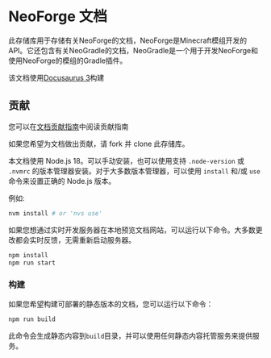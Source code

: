 # NeoForge 文档

此存储库用于存储有关NeoForge的文档，NeoForge是Minecraft模组开发的API。它还包含有关NeoGradle的文档，NeoGradle是一个用于开发NeoForge和使用NeoForge的模组的Gradle插件。

该文档使用[Docusaurus 3](https://docusaurus.io)构建 

## 贡献

您可以在[文档贡献指南](https://docs.neoforged.net/contributing/)中阅读贡献指南 

如果您希望为文档做出贡献，请 fork 并 clone 此存储库。

本文档使用 Node.js 18。可以手动安装，也可以使用支持 `.node-version` 或 `.nvmrc` 的版本管理器安装。对于大多数版本管理器，可以使用 `install` 和/或 `use` 命令来设置正确的 Node.js 版本。

例如:

```bash
nvm install # or 'nvs use'
```

如果您想通过实时开发服务器在本地预览文档网站，可以运行以下命令。大多数更改都会实时反馈，无需重新启动服务器。

```bash
npm install
npm run start
```

### 构建

如果您希望构建可部署的静态版本的文档，您可以运行以下命令：

```bash
npm run build
```

此命令会生成静态内容到`build`目录，并可以使用任何静态内容托管服务来提供服务。
